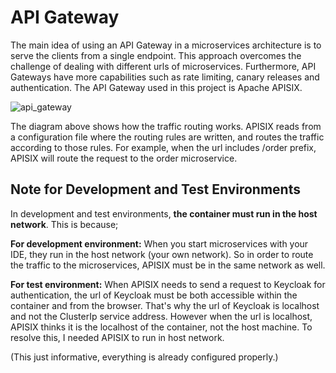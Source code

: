 # API Gateway

The main idea of using an API Gateway in a microservices architecture is to serve the clients from a single
endpoint. This approach overcomes the challenge of dealing with different urls of
microservices. Furthermore, API Gateways have more capabilities such as rate limiting, canary releases and
authentication.
The API Gateway used in this project is Apache APISIX.

![api_gateway](https://github.com/ahmsay/Solidvessel/assets/22731894/8a1c98c8-1c57-4689-8f17-68c180b82934)

The diagram above shows how the traffic routing works. APISIX reads from a configuration file where the routing rules
are written,
and routes the traffic according to those rules. For example, when the url includes /order prefix, APISIX will route the
request
to the order microservice.

## Note for Development and Test Environments

In development and test environments, <b>the container must run in the host network</b>. This is
because;

<b>For development environment:</b> When you start microservices with your IDE, they run in the host network (your own network). So in order to route the
traffic to the microservices, APISIX must be in the same network as well.

<b>For test environment:</b> When APISIX needs to send a request to Keycloak for authentication, the url of Keycloak must be both accessible
within the container and from the browser. That's why the url of Keycloak is localhost and not the ClusterIp service address. However when the
url is localhost, APISIX thinks it is the localhost of the container, not the host machine. To resolve this, I needed APISIX to run in
host network.

(This just informative, everything is already
configured properly.)
